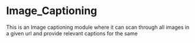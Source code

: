 # Image_Captioning
This is an Image captioning module where it can scan through all images in a given url and provide relevant captions for the same
